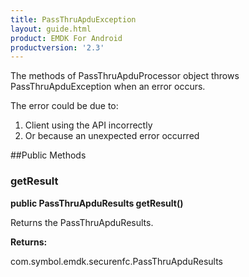 ```yaml
---
title: PassThruApduException
layout: guide.html
product: EMDK For Android
productversion: '2.3'
---
```


The methods of PassThruApduProcessor object throws PassThruApduException when an error
 occurs.

The error could be due to:

1. Client using the API incorrectly
2. Or because an unexpected error occurred

##Public Methods

### getResult

**public PassThruApduResults getResult()**

Returns the PassThruApduResults.

**Returns:**

com.symbol.emdk.securenfc.PassThruApduResults









